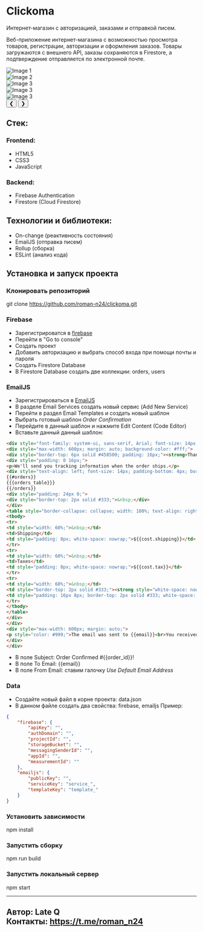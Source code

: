 # Clickoma
Интернет-магазин с авторизацией, заказами и отправкой писем.

Веб-приложение интернет-магазина с возможностью просмотра товаров, регистрации, авторизации и оформления заказов. Товары загружаются с внешнего API, заказы сохраняются в Firestore, а подтверждение отправляется по электронной почте.

<div class="slider">
  <div class="slide"><img src="![Снимок экрана 2025-06-30 004829](https://github.com/user-attachments/assets/d4f17f58-fddd-4c32-8db1-9ec4ebdf748a)
" alt="Image 1"></div>
  <div class="slide"><img src="![Снимок экрана 2025-06-30 004859](https://github.com/user-attachments/assets/b133b540-2d6e-4cf5-90a3-c051ec986a97)
" alt="Image 2"></div>
  <div class="slide"><img src="![Снимок экрана 2025-06-30 004906](https://github.com/user-attachments/assets/ce6a351c-8adf-40c0-8abf-31d2041801b1)
" alt="Image 3"></div>
  <div class="slide"><img src="![Снимок экрана 2025-06-30 004920](https://github.com/user-attachments/assets/1663ba42-0eec-4f53-9dba-0a9521df53fa)
" alt="Image 3"></div>
  <div class="slide"><img src="![Снимок экрана 2025-06-30 004959](https://github.com/user-attachments/assets/f1edf547-2906-4b1c-bfde-a7cba83e2be0)
" alt="Image 3"></div>
  <button class="prev">&#10094;</button>
  <button class="next">&#10095;</button>
</div>

## Стек:
### Frontend:
- HTML5
- CSS3
- JavaScript

### Backend:
- Firebase Authentication
- Firestore (Cloud Firestore)

## Технологии и библиотеки:
- On-change (реактивность состояния)
- EmailJS (отправка писем)
- Rollup (сборка)
- ESLint (анализ кода)

## Установка и запуск проекта
### Клонировать репозиторий
git clone https://github.com/roman-n24/clickoma.git

### Firebase
- Зарегистрироватся в [firebase](https://firebase.google.com/)
- Перейти в "Go to console"
- Создать проект
- Добавить авторизацию и выбрать способ входа при помощи почты и пароля
- Создать Firestore Database
- В Firestore Database создать две коллекции: orders, users

### EmailJS
- Зарегистрироваться в [EmailJS](https://www.emailjs.com/)
- В разделе Email Services создать новый сервис (Add New Service)
- Перейти в раздел Email Templates и создать новый шаблон
- Выбрать готовый шаблон _Order Confirmation_
- Перейдите в данный шаблон и нажмите Edit Content (Code Editor)
- Вставьте данный данный шаблон:
```html
<div style="font-family: system-ui, sans-serif, Arial; font-size: 14px; color: #333; padding: 14px 8px; background-color: #f5f5f5;">
<div style="max-width: 600px; margin: auto; background-color: #fff;">
<div style="border-top: 6px solid #458500; padding: 16px;"><strong>Thank You for Your Order</strong> </span></div>
<div style="padding: 0 16px;">
<p>We'll send you tracking information when the order ships.</p>
<div style="text-align: left; font-size: 14px; padding-bottom: 4px; border-bottom: 2px solid #333;"><strong>Order # {{order_id}}</strong></div>
{{#orders}}
{{{orders_table}}}
{{/orders}}
<div style="padding: 24px 0;">
<div style="border-top: 2px solid #333;">&nbsp;</div>
</div>
<table style="border-collapse: collapse; width: 100%; text-align: right;">
<tbody>
<tr>
<td style="width: 60%;">&nbsp;</td>
<td>Shipping</td>
<td style="padding: 8px; white-space: nowrap;">${{cost.shipping}}</td>
</tr>
<tr>
<td style="width: 60%;">&nbsp;</td>
<td>Taxes</td>
<td style="padding: 8px; white-space: nowrap;">${{cost.tax}}</td>
</tr>
<tr>
<td style="width: 60%;">&nbsp;</td>
<td style="border-top: 2px solid #333;"><strong style="white-space: nowrap;">Order Total</strong></td>
<td style="padding: 16px 8px; border-top: 2px solid #333; white-space: nowrap;"><strong>${{cost.total}}</strong></td>
</tr>
</tbody>
</table>
</div>
</div>
<div style="max-width: 600px; margin: auto;">
<p style="color: #999;">The email was sent to {{email}}<br>You received this email because you placed the order</p>
</div>
</div>
```
- В поле Subject: Order Confirmed #{{order_id}}!
- В поле To Email: {{email}}
- В поле From Email: ставим галочку _Use Default Email Address_

### Data
- Создайте новый файл в корне проекта: data.json
- В данном файле создать два свойства: firebase, emailjs
Пример:
```json
{
    "firebase": {
        "apiKey": "",
        "authDomain": "",
        "projectId": "",
        "storageBucket": "",
        "messagingSenderId": "",
        "appId": "",
        "measurementId": ""
    },
    "emailjs": {
        "publicKey": "",
        "serviceKey": "service_",
        "templateKey": "template_"
    }
}
```

### Установить зависимости
npm install

### Запустить сборку
npm run build

### Запустить локальный сервер
npm start

---
Автор: Late Q  
Контакты: https://t.me/roman_n24
---

